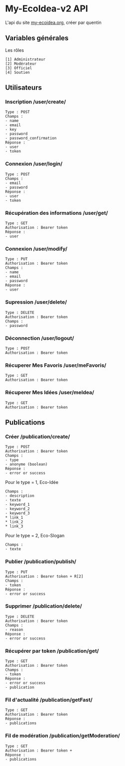 # My-EcoIdea-v2 API
L'api du site [my-ecoidea.org](https://my-ecoidea.org), créer par quentin

## Variables générales
Les rôles
```
[1] Administrateur
[2] Modérateur
[3] Officiel
[4] Soutien
```

## Utilisateurs
### Inscription /user/create/

```
Type : POST
Champs :
- name
- email
- key
- password
- password_confirmation
Réponse :
- user
- token
```
### Connexion /user/login/

```
Type : POST
Champs :
- email
- password
Réponse :
- user
- token
```
### Récupération des informations /user/get/

```
Type : GET
Authorisation : Bearer token
Réponse :
- user
```
### Connexion /user/modify/

```
Type : PUT
Authorisation : Bearer token
Champs :
- name
- email
- password
Réponse :
- user
```
### Supression /user/delete/

```
Type : DELETE
Authorisation : Bearer token
Champs :
- password
```
### Déconnection /user/logout/

```
Type : POST
Authorisation : Bearer token
```
### Récuperer Mes Favoris /user/meFavoris/

```
Type : GET
Authorisation : Bearer token
```
### Récuperer Mes Idées /user/meIdea/

```
Type : GET
Authorisation : Bearer token
```
## Publications
### Créer /publication/create/

```
Type : POST
Authorisation : Bearer token
Champs :
- type
- anonyme (boolean)
Réponse :
- error or success
```
Pour le type = 1, Eco-Idée
```
Champs :
- description
- texte
- keyword_1
- keyword_2
- keyword_3
* link_1
* link_2
* link_3
```
Pour le type = 2, Eco-Slogan
```
Champs :
- texte
```
### Publier /publication/publish/

```
Type : PUT
Authorisation : Bearer token + R[2]
Champs :
- token
Réponse :
- error or success
```
### Supprimer /publication/delete/

```
Type : DELETE
Authorisation : Bearer token
Champs :
- reason
Réponse :
- error or success
```
### Récupérer par token /publication/get/

```
Type : GET
Authorisation : Bearer token
Champs :
- token
Réponse :
- error or success
- publication
```
### Fil d'actualité /publication/getFast/

```
Type : GET
Authorisation : Bearer token
Réponse :
- publications
```
### Fil de modération /publication/getModeration/

```
Type : GET
Authorisation : Bearer token + 
Réponse :
- publications
```